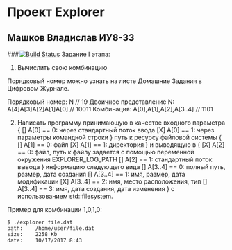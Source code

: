 # Проект Explorer
## Машков Владислав ИУ8-33
###[![Build Status](https://travis-ci.org/VladislavMashkov/HW2_01.svg?branch=master)](https://travis-ci.org/VladislavMashkov/HW2_01)
Задание I этапа:

1. Вычислить свою комбинацию

Порядковый номер можно узнать на листе Домашние Задания в Цифровом Журнале.

Порядковый номер: N // 19
Двоичное представление N: A[4]A[3]A[2]A[1]A[0] // 10011
Комбинация: A[0],A[1],A[2],A[3..4] // 1101

2. Написать программу принимающую в качестве входного параметра {
[] A[0] == 0: через стандартный поток ввода
[X] A[0] == 1: через параметры командной строки 
} путь к ресурсу файловой системы {
[] A[1] == 0: файл
[X] A[1] == 1: директория
} и выводящую в {
[X] A[2] == 0: файл, путь к файлу задается с помощью переменной окружения EXPLORER_LOG_PATH
[] A[2] == 1: стандартный поток вывода
} информацию следующего вида
[] A[3..4] == 0: полный путь, размер, дата создания
[] A[3..4] == 1: имя, размер, дата модификации
[X] A[3..4] == 2: имя, место расположения, тип
[] A[3..4] == 3: имя, дата создания, дата изменения
} c использованием std::filesystem.

Пример для комбинации 1,0,1,0:
```
$ ./explorer file.dat
path:	 /home/user/file.dat
size:	 2258 Kb
date:	 10/17/2017 8:43
```
